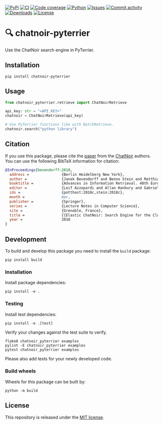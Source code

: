 [![PyPi](https://img.shields.io/pypi/v/chatnoir-pyterrier?style=flat-square)](https://pypi.org/project/chatnoir-pyterrier/)
[![CI](https://img.shields.io/github/workflow/status/heinrichreimer/chatnoir-pyterrier/CI?style=flat-square)](https://github.com/heinrichreimer/chatnoir-pyterrier/actions?query=workflow%3A"CI")
[![Code coverage](https://img.shields.io/codecov/c/github/heinrichreimer/chatnoir-pyterrier?style=flat-square)](https://codecov.io/github/heinrichreimer/chatnoir-pyterrier/)
[![Python](https://img.shields.io/pypi/pyversions/chatnoir-pyterrier?style=flat-square)](https://pypi.org/project/chatnoir-pyterrier/)
[![Issues](https://img.shields.io/github/issues/heinrichreimer/chatnoir-pyterrier?style=flat-square)](https://github.com/heinrichreimer/chatnoir-pyterrier/issues)
[![Commit activity](https://img.shields.io/github/commit-activity/m/heinrichreimer/chatnoir-pyterrier?style=flat-square)](https://github.com/heinrichreimer/chatnoir-pyterrier/commits)
[![Downloads](https://img.shields.io/pypi/dm/chatnoir-pyterrier?style=flat-square)](https://pypi.org/project/chatnoir-pyterrier/)
[![License](https://img.shields.io/github/license/heinrichreimer/chatnoir-pyterrier?style=flat-square)](LICENSE)

# 🔍 chatnoir-pyterrier

Use the ChatNoir search engine in PyTerrier. 

## Installation

```shell
pip install chatnoir-pyterrier
```

## Usage

```python
from chatnoir_pyterrier.retrieve import ChatNoirRetrieve

api_key: str = "<API_KEY>"
chatnoir = ChatNoirRetrieve(api_key)

# Use PyTerrier functions like with BatchRetrieve.
chatnoir.search("python library")
```

## Citation

If you use this package, please cite the [paper](https://webis.de/publications.html#bevendorff_2018)
from the [ChatNoir](https://github.com/chatnoir-eu) authors. 
You can use the following BibTeX information for citation:

```bibtex
@InProceedings{bevendorff:2018,
  address =               {Berlin Heidelberg New York},
  author =                {Janek Bevendorff and Benno Stein and Matthias Hagen and Martin Potthast},
  booktitle =             {Advances in Information Retrieval. 40th European Conference on IR Research (ECIR 2018)},
  editor =                {Leif Azzopardi and Allan Hanbury and Gabriella Pasi and Benjamin Piwowarski},
  ids =                   {potthast:2018c,stein:2018c},
  month =                 mar,
  publisher =             {Springer},
  series =                {Lecture Notes in Computer Science},
  site =                  {Grenoble, France},
  title =                 {{Elastic ChatNoir: Search Engine for the ClueWeb and the Common Crawl}},
  year =                  2018
}
```

## Development

To build and develop this package you need to install the `build` package:

```shell
pip install build
```

### Installation

Install package dependencies:

```shell
pip install -e .
```

### Testing

Install test dependencies:

```shell
pip install -e .[test]
```

Verify your changes against the test suite to verify.

```shell
flake8 chatnoir_pyterrier examples
pylint -E chatnoir_pyterrier examples
pytest chatnoir_pyterrier examples
```

Please also add tests for your newly developed code.

### Build wheels

Wheels for this package can be built by:

```shell
python -m build
```

## License

This repository is released under the [MIT license](LICENSE).
